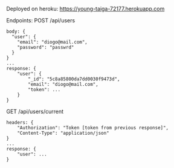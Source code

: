 Deployed on heroku:
https://young-taiga-72177.herokuapp.com

Endpoints:
POST /api/users
```
body: {
  "user": {
    "email": "diogo@mail.com",
    "password": "passwrd"
  }
}
...
response: {
    "user": {
        "_id": "5c8a85800da7dd0030f9473d",
        "email": "diogo@mail.com",
        "token": ...
    }
}
```

GET /api/users/current
```
headers: {
    "Authorization": "Token [token from previous response]",
    "Content-Type": "application/json"
}
...
response: {
    "user": ...
}
```
